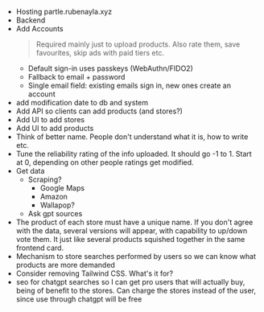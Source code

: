 - Hosting partle.rubenayla.xyz
- Backend
- Add Accounts
    > Required mainly just to upload products. Also rate them, save favourites, skip ads with paid tiers etc.
    - Default sign-in uses passkeys (WebAuthn/FIDO2)
    - Fallback to email + password
    - Single email field: existing emails sign in, new ones create an account
- add modification date to db and system
- Add API so clients can add products (and stores?)
- Add UI to add stores
- Add UI to add products
- Think of better name. People don't understand what it is, how to write etc.
- Tune the reliability rating of the info uploaded. It should go -1 to 1. Start at 0, depending on other people ratings get modified.
- Get data
    - Scraping?
        - Google Maps
        - Amazon
        - Wallapop?
    - Ask gpt sources
- The product of each store must have a unique name. If you don't agree with the data, several versions will appear, with capability to up/down vote them. It just like several products squished together in the same frontend card.
- Mechanism to store searches performed by users so we can know what products are more demanded
- Consider removing Tailwind CSS. What's it for?
- seo for chatgpt searches so I can get pro users that will actually buy, being of benefit to the stores. Can charge the stores instead of the user, since use through chatgpt will be free